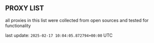 ## PROXY LIST

all proxies in this list were collected from open sources and tested for functionality

last update: `2025-02-17 10:04:05.872794+00:00` UTC